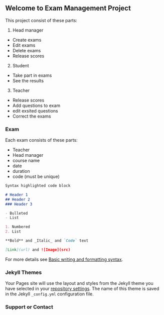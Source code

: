 ## Welcome to Exam Management Project

 This project consist of these parts:
 1. Head manager 
  - Create exams
  - Edit exams
  - Delete exams
  - Release scores
  
 2. Student
  - Take part in exams
  - See the results
  
 3. Teacher 
  - Release scores
  - Add questions to exam
  - edit exsited questions
  - Correct the exams 

### Exam

Each exam consists of these parts:
  - Teacher
  - Head manager
  - course name
  - date
  - duration
  - code (must be unique)   

```markdown
Syntax highlighted code block

# Header 1
## Header 2
### Header 3

- Bulleted
- List

1. Numbered
2. List

**Bold** and _Italic_ and `Code` text

[Link](url) and ![Image](src)
```

For more details see [Basic writing and formatting syntax](https://docs.github.com/en/github/writing-on-github/getting-started-with-writing-and-formatting-on-github/basic-writing-and-formatting-syntax).

### Jekyll Themes

Your Pages site will use the layout and styles from the Jekyll theme you have selected in your [repository settings](https://github.com/armanhm/Exam-Management/settings/pages). The name of this theme is saved in the Jekyll `_config.yml` configuration file.

### Support or Contact

